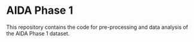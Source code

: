 # AIDA Phase 1

This repository contains the code for pre-processing and data analysis of the AIDA Phase 1 dataset.
